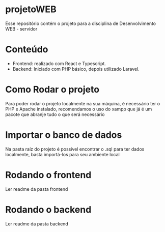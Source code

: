# projetoWEB

Esse repositório contém o projeto para a disciplina de Desenvolvimento WEB - servidor

# Conteúdo
* Frontend: realizado com React e Typescript.
* Backend: Iniciado com PHP básico, depois utilizado Laravel.

# Como Rodar o projeto
Para poder rodar o projeto localmente na sua máquina, é necessário ter o PHP e Apache instalado, recomendamos o uso do xampp que já é um pacote que abranje tudo o que será necessário

# Importar o banco de dados
Na pasta raíz do projeto é possível encontrar o .sql para ter dados localmente, basta importá-los para seu ambiente local

# Rodando o frontend
Ler readme da pasta frontend

# Rodando o backend
Ler readme da pasta backend
